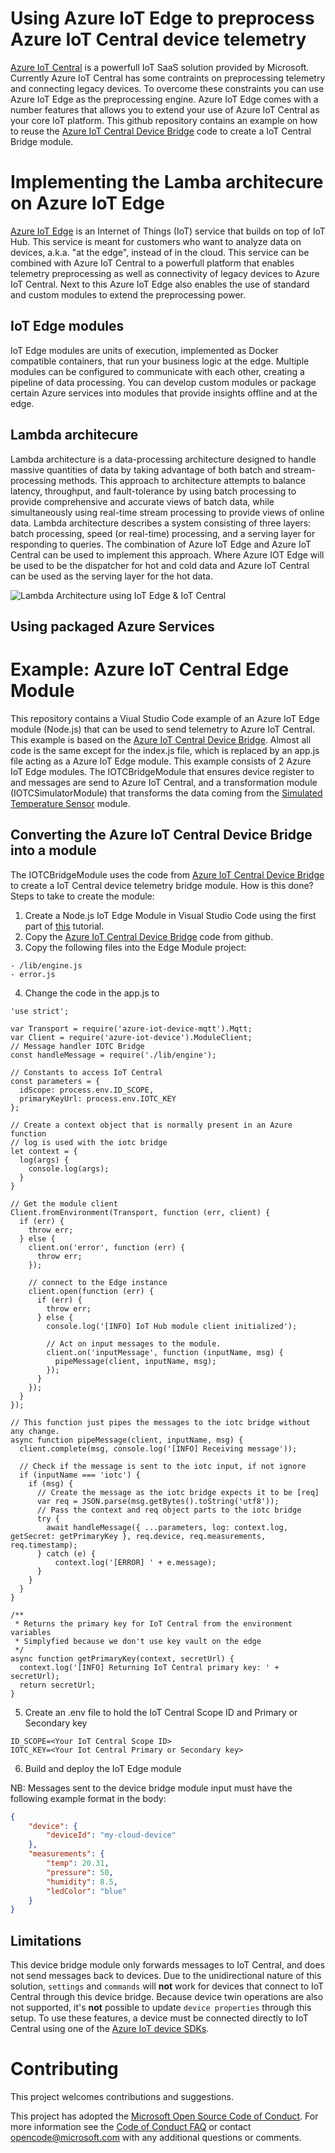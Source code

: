 # Using Azure IoT Edge to preprocess Azure IoT Central device telemetry
[Azure IoT Central](https://docs.microsoft.com/nl-nl/azure/iot-central/overview-iot-central) is a powerfull IoT SaaS solution provided by Microsoft. Currently Azure IoT Central has some contraints on preprocessing telemetry and connecting legacy devices. To overcome these constraints you can use Azure IoT Edge as the preprocessing engine. Azure IoT Edge comes with a number features that allows you to extend your use of Azure IoT Central as your core IoT platform.
This github repository contains an example on how to reuse the [Azure IoT Central Device Bridge](https://github.com/Azure/iotc-device-bridge) code to create a IoT Central Bridge module.

# Implementing the Lamba architecure on Azure IoT Edge
[Azure IoT Edge](https://docs.microsoft.com/en-us/azure/iot-edge/) is an Internet of Things (IoT) service that builds on top of IoT Hub. This service is meant for customers who want to analyze data on devices, a.k.a. "at the edge", instead of in the cloud. This service can be combined with Azure IoT Central to a powerfull platform that enables telemetry preprocessing as well as connectivity of legacy devices to Azure IoT Central. Next to this Azure IoT Edge also enables the use of standard and custom modules to extend the preprocessing power.

## IoT Edge modules
IoT Edge modules are units of execution, implemented as Docker compatible containers, that run your business logic at the edge. Multiple modules can be configured to communicate with each other, creating a pipeline of data processing. You can develop custom modules or package certain Azure services into modules that provide insights offline and at the edge.

## Lambda architecure
Lambda architecture is a data-processing architecture designed to handle massive quantities of data by taking advantage of both batch and stream-processing methods. This approach to architecture attempts to balance latency, throughput, and fault-tolerance by using batch processing to provide comprehensive and accurate views of batch data, while simultaneously using real-time stream processing to provide views of online data. Lambda architecture describes a system consisting of three layers: batch processing, speed (or real-time) processing, and a serving layer for responding to queries. 
The combination of Azure IoT Edge and Azure IoT Central can be used to implement this approach. Where Azure IOT Edge will be used to be the dispatcher for hot and cold data and Azure IoT Central can be used as the serving layer for the hot data.

![Lambda Architecture using IoT Edge & IoT Central](images/Lambda-Architecture.png "Lambda Architecture using IoT Edge & IoT Central")

## Using packaged Azure Services


# Example: Azure IoT Central Edge Module
This repository contains a Viual Studio Code example of an Azure IoT Edge module (Node.js) that can be used to send telemetry to Azure IoT Central. This example is based on the [Azure IoT Central Device Bridge](https://github.com/Azure/iotc-device-bridge). Almost all code is the same except for the index.js file, which is replaced by an app.js file acting as a Azure IoT Edge module. This example consists of 2 Azure IoT Edge modules. The IOTCBridgeModule that ensures device register to and messages are send to Azure IoT Central, and a transformation module (IOTCSimulatorModule) that transforms the data coming from the [Simulated Temperature Sensor](https://azuremarketplace.microsoft.com/en/marketplace/apps/microsoft.edge-simulated-temperature-sensor-ga?tab=Overview) module.

## Converting the Azure IoT Central Device Bridge into a module
The IOTCBridgeModule uses the code from [Azure IoT Central Device Bridge](https://github.com/Azure/iotc-device-bridge) to create a IoT Central device telemetry bridge module. How is this done?
Steps to take to create the module:
1. Create a Node.js IoT Edge Module in Visual Studio Code using the first part of [this](https://docs.microsoft.com/en-us/azure/iot-edge/tutorial-node-module) tutorial.
2. Copy the [Azure IoT Central Device Bridge](https://github.com/Azure/iotc-device-bridge) code from github.
3. Copy the following files into the Edge Module project:
```
- /lib/engine.js
- error.js
```
4. Change the code in the app.js to
```
'use strict';

var Transport = require('azure-iot-device-mqtt').Mqtt;
var Client = require('azure-iot-device').ModuleClient;
// Message handler IOTC Bridge
const handleMessage = require('./lib/engine');

// Constants to access IoT Central
const parameters = {
  idScope: process.env.ID_SCOPE,
  primaryKeyUrl: process.env.IOTC_KEY
};

// Create a context object that is normally present in an Azure function
// log is used with the iotc bridge
let context = {
  log(args) {
    console.log(args);
  }
}

// Get the module client
Client.fromEnvironment(Transport, function (err, client) {
  if (err) {
    throw err;
  } else {
    client.on('error', function (err) {
      throw err;
    });

    // connect to the Edge instance
    client.open(function (err) {
      if (err) {
        throw err;
      } else {
        console.log('[INFO] IoT Hub module client initialized');

        // Act on input messages to the module.
        client.on('inputMessage', function (inputName, msg) {
          pipeMessage(client, inputName, msg);
        });
      }
    });
  }
});

// This function just pipes the messages to the iotc bridge without any change.
async function pipeMessage(client, inputName, msg) {
  client.complete(msg, console.log('[INFO] Receiving message'));

  // Check if the message is sent to the iotc input, if not ignore
  if (inputName === 'iotc') {
    if (msg) {
      // Create the message as the iotc bridge expects it to be [req]
      var req = JSON.parse(msg.getBytes().toString('utf8'));
      // Pass the context and req object parts to the iotc bridge
      try {
        await handleMessage({ ...parameters, log: context.log, getSecret: getPrimaryKey }, req.device, req.measurements, req.timestamp);
      } catch (e) {
          context.log('[ERROR] ' + e.message);
      }
    }
  }
}

/**
 * Returns the primary key for IoT Central from the environment variables
 * Simplyfied because we don't use key vault on the edge
 */
async function getPrimaryKey(context, secretUrl) {
  context.log('[INFO] Returning IoT Central primary key: ' + secretUrl);
  return secretUrl;
}
```
5. Create an .env file to hold the IoT Central Scope ID and Primary or Secondary key
```
ID_SCOPE=<Your IoT Central Scope ID>
IOTC_KEY=<Your Iot Central Primary or Secondary key>
```
6. Build and deploy the IoT Edge module

NB: Messages sent to the device bridge module input must have the following example format in the body:
```json
{
    "device": {
        "deviceId": "my-cloud-device"
    },
    "measurements": {
        "temp": 20.31,
        "pressure": 50,
        "humidity": 8.5,
        "ledColor": "blue"
    }
}
```

## Limitations
This device bridge module only forwards messages to IoT Central, and does not send messages back to devices. Due to the unidirectional nature of this solution, `settings` and `commands` will **not** work for devices that connect to IoT Central through this device bridge. Because device twin operations are also not supported, it's **not** possible to update `device properties` through this setup. To use these features, a device must be connected directly to IoT Central using one of the [Azure IoT device SDKs](https://docs.microsoft.com/en-us/azure/iot-hub/iot-hub-devguide-sdks).

# Contributing

This project welcomes contributions and suggestions.

This project has adopted the [Microsoft Open Source Code of Conduct](https://opensource.microsoft.com/codeofconduct/).
For more information see the [Code of Conduct FAQ](https://opensource.microsoft.com/codeofconduct/faq/) or
contact [opencode@microsoft.com](mailto:opencode@microsoft.com) with any additional questions or comments.